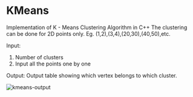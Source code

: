 # KMeans
Implementation of K - Means Clustering Algorithm in C++
The clustering can be done for 2D points only.
Eg. (1,2),(3,4),(20,30),(40,50),etc.


Input:
1) Number of clusters
2) Input all the points one by one

Output:
Output table showing which vertex belongs to which cluster.


![kmeans-output](https://user-images.githubusercontent.com/53032545/121303698-03cc0600-c919-11eb-9718-0dd1273658ba.png)
